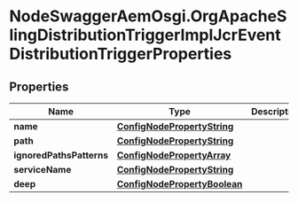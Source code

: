 # NodeSwaggerAemOsgi.OrgApacheSlingDistributionTriggerImplJcrEventDistributionTriggerProperties

## Properties

Name | Type | Description | Notes
------------ | ------------- | ------------- | -------------
**name** | [**ConfigNodePropertyString**](ConfigNodePropertyString.md) |  | [optional] 
**path** | [**ConfigNodePropertyString**](ConfigNodePropertyString.md) |  | [optional] 
**ignoredPathsPatterns** | [**ConfigNodePropertyArray**](ConfigNodePropertyArray.md) |  | [optional] 
**serviceName** | [**ConfigNodePropertyString**](ConfigNodePropertyString.md) |  | [optional] 
**deep** | [**ConfigNodePropertyBoolean**](ConfigNodePropertyBoolean.md) |  | [optional] 


